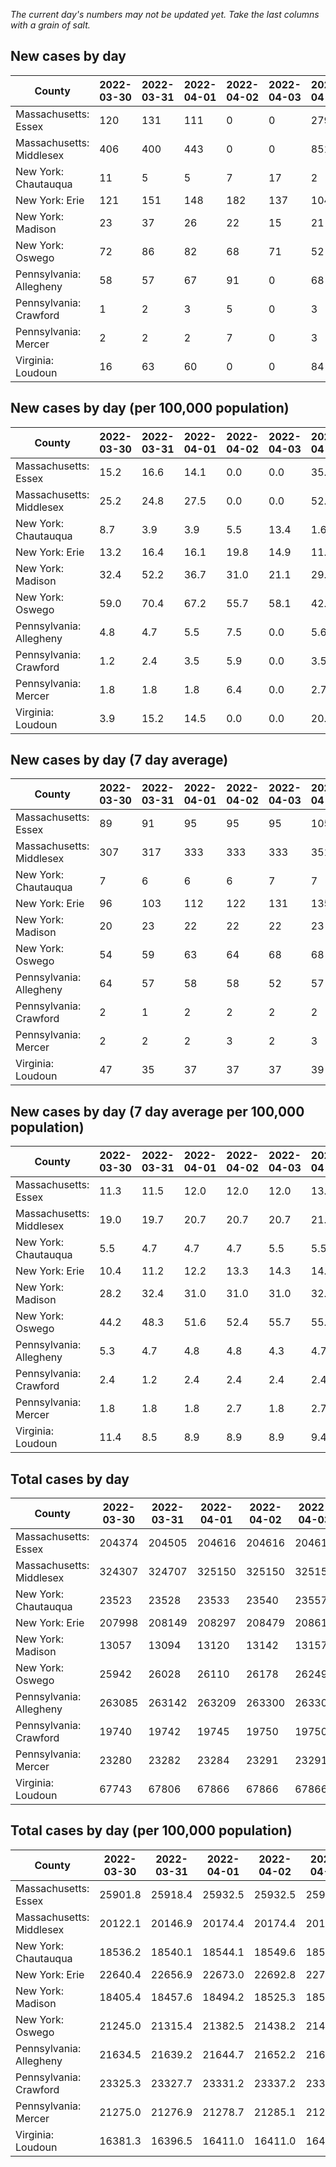 _The current day's numbers may not be updated yet. Take the last columns with a grain of salt._
## New cases by day

| County | 2022-03-30 | 2022-03-31 | 2022-04-01 | 2022-04-02 | 2022-04-03 | 2022-04-04 | 2022-04-05 |
| --- | --- | --- | --- | --- | --- | --- | --- |
| Massachusetts: Essex | 120 | 131 | 111 | 0 | 0 | 279 | 117 |
| Massachusetts: Middlesex | 406 | 400 | 443 | 0 | 0 | 851 | 412 |
| New York: Chautauqua | 11 | 5 | 5 | 7 | 17 | 2 | 3 |
| New York: Erie | 121 | 151 | 148 | 182 | 137 | 104 | 141 |
| New York: Madison | 23 | 37 | 26 | 22 | 15 | 21 | 30 |
| New York: Oswego | 72 | 86 | 82 | 68 | 71 | 52 | 61 |
| Pennsylvania: Allegheny | 58 | 57 | 67 | 91 | 0 | 68 | 69 |
| Pennsylvania: Crawford | 1 | 2 | 3 | 5 | 0 | 3 | 2 |
| Pennsylvania: Mercer | 2 | 2 | 2 | 7 | 0 | 3 | 4 |
| Virginia: Loudoun | 16 | 63 | 60 | 0 | 0 | 84 | 59 |

## New cases by day (per 100,000 population)

| County | 2022-03-30 | 2022-03-31 | 2022-04-01 | 2022-04-02 | 2022-04-03 | 2022-04-04 | 2022-04-05 |
| --- | --- | --- | --- | --- | --- | --- | --- |
| Massachusetts: Essex | 15.2 | 16.6 | 14.1 | 0.0 | 0.0 | 35.4 | 14.8 |
| Massachusetts: Middlesex | 25.2 | 24.8 | 27.5 | 0.0 | 0.0 | 52.8 | 25.6 |
| New York: Chautauqua | 8.7 | 3.9 | 3.9 | 5.5 | 13.4 | 1.6 | 2.4 |
| New York: Erie | 13.2 | 16.4 | 16.1 | 19.8 | 14.9 | 11.3 | 15.3 |
| New York: Madison | 32.4 | 52.2 | 36.7 | 31.0 | 21.1 | 29.6 | 42.3 |
| New York: Oswego | 59.0 | 70.4 | 67.2 | 55.7 | 58.1 | 42.6 | 50.0 |
| Pennsylvania: Allegheny | 4.8 | 4.7 | 5.5 | 7.5 | 0.0 | 5.6 | 5.7 |
| Pennsylvania: Crawford | 1.2 | 2.4 | 3.5 | 5.9 | 0.0 | 3.5 | 2.4 |
| Pennsylvania: Mercer | 1.8 | 1.8 | 1.8 | 6.4 | 0.0 | 2.7 | 3.7 |
| Virginia: Loudoun | 3.9 | 15.2 | 14.5 | 0.0 | 0.0 | 20.3 | 14.3 |

## New cases by day (7 day average)

| County | 2022-03-30 | 2022-03-31 | 2022-04-01 | 2022-04-02 | 2022-04-03 | 2022-04-04 | 2022-04-05 |
| --- | --- | --- | --- | --- | --- | --- | --- |
| Massachusetts: Essex | 89 | 91 | 95 | 95 | 95 | 105 | 108 |
| Massachusetts: Middlesex | 307 | 317 | 333 | 333 | 333 | 351 | 359 |
| New York: Chautauqua | 7 | 6 | 6 | 6 | 7 | 7 | 7 |
| New York: Erie | 96 | 103 | 112 | 122 | 131 | 135 | 141 |
| New York: Madison | 20 | 23 | 22 | 22 | 22 | 23 | 25 |
| New York: Oswego | 54 | 59 | 63 | 64 | 68 | 68 | 70 |
| Pennsylvania: Allegheny | 64 | 57 | 58 | 58 | 52 | 57 | 59 |
| Pennsylvania: Crawford | 2 | 1 | 2 | 2 | 2 | 2 | 2 |
| Pennsylvania: Mercer | 2 | 2 | 2 | 3 | 2 | 3 | 3 |
| Virginia: Loudoun | 47 | 35 | 37 | 37 | 37 | 39 | 40 |

## New cases by day (7 day average per 100,000 population)

| County | 2022-03-30 | 2022-03-31 | 2022-04-01 | 2022-04-02 | 2022-04-03 | 2022-04-04 | 2022-04-05 |
| --- | --- | --- | --- | --- | --- | --- | --- |
| Massachusetts: Essex | 11.3 | 11.5 | 12.0 | 12.0 | 12.0 | 13.3 | 13.7 |
| Massachusetts: Middlesex | 19.0 | 19.7 | 20.7 | 20.7 | 20.7 | 21.8 | 22.3 |
| New York: Chautauqua | 5.5 | 4.7 | 4.7 | 4.7 | 5.5 | 5.5 | 5.5 |
| New York: Erie | 10.4 | 11.2 | 12.2 | 13.3 | 14.3 | 14.7 | 15.3 |
| New York: Madison | 28.2 | 32.4 | 31.0 | 31.0 | 31.0 | 32.4 | 35.2 |
| New York: Oswego | 44.2 | 48.3 | 51.6 | 52.4 | 55.7 | 55.7 | 57.3 |
| Pennsylvania: Allegheny | 5.3 | 4.7 | 4.8 | 4.8 | 4.3 | 4.7 | 4.9 |
| Pennsylvania: Crawford | 2.4 | 1.2 | 2.4 | 2.4 | 2.4 | 2.4 | 2.4 |
| Pennsylvania: Mercer | 1.8 | 1.8 | 1.8 | 2.7 | 1.8 | 2.7 | 2.7 |
| Virginia: Loudoun | 11.4 | 8.5 | 8.9 | 8.9 | 8.9 | 9.4 | 9.7 |

## Total cases by day

| County | 2022-03-30 | 2022-03-31 | 2022-04-01 | 2022-04-02 | 2022-04-03 | 2022-04-04 | 2022-04-05 |
| --- | --- | --- | --- | --- | --- | --- | --- |
| Massachusetts: Essex | 204374 | 204505 | 204616 | 204616 | 204616 | 204895 | 205012 |
| Massachusetts: Middlesex | 324307 | 324707 | 325150 | 325150 | 325150 | 326001 | 326413 |
| New York: Chautauqua | 23523 | 23528 | 23533 | 23540 | 23557 | 23559 | 23562 |
| New York: Erie | 207998 | 208149 | 208297 | 208479 | 208616 | 208720 | 208861 |
| New York: Madison | 13057 | 13094 | 13120 | 13142 | 13157 | 13178 | 13208 |
| New York: Oswego | 25942 | 26028 | 26110 | 26178 | 26249 | 26301 | 26362 |
| Pennsylvania: Allegheny | 263085 | 263142 | 263209 | 263300 | 263300 | 263368 | 263437 |
| Pennsylvania: Crawford | 19740 | 19742 | 19745 | 19750 | 19750 | 19753 | 19755 |
| Pennsylvania: Mercer | 23280 | 23282 | 23284 | 23291 | 23291 | 23294 | 23298 |
| Virginia: Loudoun | 67743 | 67806 | 67866 | 67866 | 67866 | 67950 | 68009 |

## Total cases by day (per 100,000 population)

| County | 2022-03-30 | 2022-03-31 | 2022-04-01 | 2022-04-02 | 2022-04-03 | 2022-04-04 | 2022-04-05 |
| --- | --- | --- | --- | --- | --- | --- | --- |
| Massachusetts: Essex | 25901.8 | 25918.4 | 25932.5 | 25932.5 | 25932.5 | 25967.8 | 25982.7 |
| Massachusetts: Middlesex | 20122.1 | 20146.9 | 20174.4 | 20174.4 | 20174.4 | 20227.2 | 20252.7 |
| New York: Chautauqua | 18536.2 | 18540.1 | 18544.1 | 18549.6 | 18563.0 | 18564.6 | 18566.9 |
| New York: Erie | 22640.4 | 22656.9 | 22673.0 | 22692.8 | 22707.7 | 22719.0 | 22734.4 |
| New York: Madison | 18405.4 | 18457.6 | 18494.2 | 18525.3 | 18546.4 | 18576.0 | 18618.3 |
| New York: Oswego | 21245.0 | 21315.4 | 21382.5 | 21438.2 | 21496.4 | 21539.0 | 21588.9 |
| Pennsylvania: Allegheny | 21634.5 | 21639.2 | 21644.7 | 21652.2 | 21652.2 | 21657.8 | 21663.4 |
| Pennsylvania: Crawford | 23325.3 | 23327.7 | 23331.2 | 23337.2 | 23337.2 | 23340.7 | 23343.1 |
| Pennsylvania: Mercer | 21275.0 | 21276.9 | 21278.7 | 21285.1 | 21285.1 | 21287.8 | 21291.5 |
| Virginia: Loudoun | 16381.3 | 16396.5 | 16411.0 | 16411.0 | 16411.0 | 16431.3 | 16445.6 |
